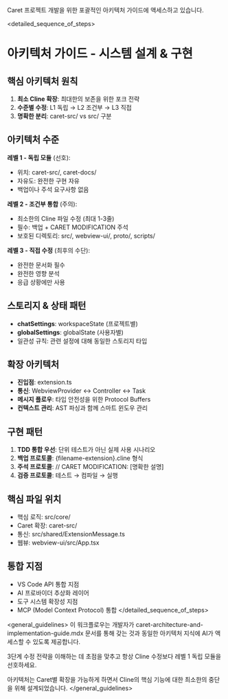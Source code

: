 Caret 프로젝트 개발을 위한 포괄적인 아키텍처 가이드에 액세스하고 있습니다.

<detailed_sequence_of_steps>
# 아키텍처 가이드 - 시스템 설계 & 구현

## 핵심 아키텍처 원칙
1. **최소 Cline 확장**: 최대한의 보존을 위한 포크 전략
2. **수준별 수정**: L1 독립 → L2 조건부 → L3 직접
3. **명확한 분리**: caret-src/ vs src/ 구분

## 아키텍처 수준
**레벨 1 - 독립 모듈** (선호):
- 위치: caret-src/, caret-docs/
- 자유도: 완전한 구현 자유
- 백업이나 주석 요구사항 없음

**레벨 2 - 조건부 통합** (주의):
- 최소한의 Cline 파일 수정 (최대 1-3줄)
- 필수: 백업 + CARET MODIFICATION 주석
- 보호된 디렉토리: src/, webview-ui/, proto/, scripts/

**레벨 3 - 직접 수정** (최후의 수단):
- 완전한 문서화 필수
- 완전한 영향 분석
- 응급 상황에만 사용

## 스토리지 & 상태 패턴
- **chatSettings**: workspaceState (프로젝트별)
- **globalSettings**: globalState (사용자별)
- 일관성 규칙: 관련 설정에 대해 동일한 스토리지 타입

## 확장 아키텍처
- **진입점**: extension.ts
- **통신**: WebviewProvider ↔ Controller ↔ Task
- **메시지 플로우**: 타입 안전성을 위한 Protocol Buffers
- **컨텍스트 관리**: AST 파싱과 함께 스마트 윈도우 관리

## 구현 패턴
1. **TDD 통합 우선**: 단위 테스트가 아닌 실제 사용 시나리오
2. **백업 프로토콜**: {filename-extension}.cline 형식
3. **주석 프로토콜**: // CARET MODIFICATION: [명확한 설명]
4. **검증 프로토콜**: 테스트 → 컴파일 → 실행

## 핵심 파일 위치
- 핵심 로직: src/core/
- Caret 확장: caret-src/
- 통신: src/shared/ExtensionMessage.ts
- 웹뷰: webview-ui/src/App.tsx

## 통합 지점
- VS Code API 통합 지점
- AI 프로바이더 추상화 레이어
- 도구 시스템 확장성 지점
- MCP (Model Context Protocol) 통합
</detailed_sequence_of_steps>

<general_guidelines>
이 워크플로우는 개발자가 caret-architecture-and-implementation-guide.mdx 문서를 통해 갖는 것과 동일한 아키텍처 지식에 AI가 액세스할 수 있도록 제공합니다.

3단계 수정 전략을 이해하는 데 초점을 맞추고 항상 Cline 수정보다 레벨 1 독립 모듈을 선호하세요.

아키텍처는 Caret별 확장을 가능하게 하면서 Cline의 핵심 기능에 대한 최소한의 중단을 위해 설계되었습니다.
</general_guidelines>